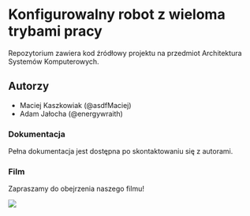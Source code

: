# Konfigurowalny robot z wieloma trybami pracy

Repozytorium zawiera kod źródłowy projektu na przedmiot Architektura Systemów Komputerowych.

## Autorzy
- Maciej Kaszkowiak (@asdfMaciej)
- Adam Jałocha (@energywraith)

### Dokumentacja
Pełna dokumentacja jest dostępna po skontaktowaniu się z autorami.

### Film
Zapraszamy do obejrzenia naszego filmu!

[![](http://img.youtube.com/vi/mlNSKP-2HJA/0.jpg)](http://www.youtube.com/watch?v=mlNSKP-2HJA "Konfigurowalny robot z wieloma trybami pracy")
